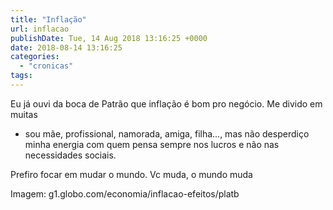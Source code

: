 ```yaml
---
title: "Inflação"
url: inflacao
publishDate: Tue, 14 Aug 2018 13:16:25 +0000
date: 2018-08-14 13:16:25
categories: 
  - "cronicas"
tags: 
---
```

Eu já ouvi da boca de
Patrão que inflação
é bom pro negócio.
Me divido em muitas
- sou mãe, profissional, namorada, amiga, filha...,
mas não desperdiço minha energia
com quem pensa sempre nos lucros
e não nas necessidades sociais.

Prefiro focar em mudar o mundo.
Vc muda, o mundo muda

Imagem:
g1.globo.com/economia/inflacao-efeitos/platb
